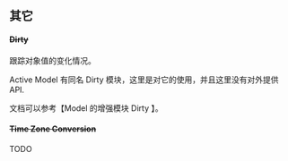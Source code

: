 ## 其它

#### ~~Dirty~~

跟踪对象值的变化情况。

Active Model 有同名 Dirty 模块，这里是对它的使用，并且这里没有对外提供 API.

文档可以参考【Model 的增强模块 Dirty 】。

#### ~~Time Zone Conversion~~

TODO
